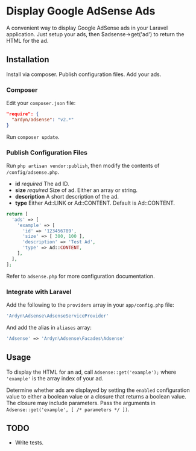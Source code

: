 # Display Google AdSense Ads

A convenient way to display Google AdSense ads in your Laravel application. Just setup your ads,
then $adsense->get('ad') to return the HTML for the ad.

## Installation

Install via composer. Publish configuration files. Add your ads.

### Composer

Edit your `composer.json` file:

```json
"require": {
  "ardyn/adsense": "v2.*"
}
```
Run `composer update`.

### Publish Configuration Files

Run `php artisan vendor:publish`, then modify the contents of `/config/adsense.php`.

* **id** *required* The ad ID.
* **size** *required* Size of ad. Either an array or string.
* **description** A short description of the ad.
* **type** Either Ad::LINK or Ad::CONTENT. Default is Ad::CONTENT.

```php
return [
  'ads' => [
    'example' => [
      'id' => '123456789',
      'size' => [ 300, 100 ],
      'description' => 'Test Ad',
      'type' => Ad::CONTENT,
    ],
  ],
];
```

Refer to `adsense.php` for more configuration documentation.

### Integrate with Laravel

Add the following to the `providers` array in your `app/config.php` file:

```php
'Ardyn\Adsense\AdsenseServiceProvider'
```

And add the alias in `aliases` array:

```php
'Adsense' => 'Ardyn\Adsense\Facades\Adsense'
```

## Usage

To display the HTML for an ad, call `Adsense::get('example');` where `'example'` is the array index of your ad.

Determine whether ads are displayed by setting the `enabled` configuration value to either a boolean value or
a closure that returns a boolean value. The closure may include parameters. Pass the arguments
in `Adsense::get('example', [ /* parameters */ ])`.

## TODO

* Write tests.
